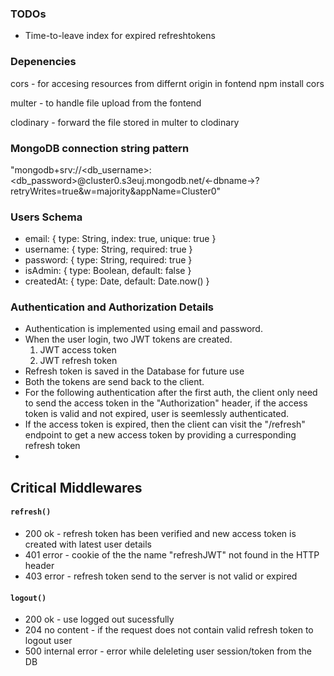 ### TODOs
- Time-to-leave index for expired refreshtokens

### Depenencies
cors - for accesing resources from differnt origin in fontend
npm install cors

multer - to handle file upload from the fontend

clodinary - forward the file stored in multer to clodinary



### MongoDB connection string pattern
"mongodb+srv://<db_username>:<db_password>@cluster0.s3euj.mongodb.net/<-dbname->?retryWrites=true&w=majority&appName=Cluster0"

### Users Schema
- email: { type: String, index: true, unique: true }
- username: { type: String, required: true }
- password: { type: String, required: true }
- isAdmin: { type: Boolean, default: false }
- createdAt: { type: Date, default: Date.now() }

### Authentication and Authorization Details
- Authentication is implemented using email and password.
- When the user login, two JWT tokens are created.
  1. JWT access token
  2. JWT refresh token
- Refresh token is saved in the Database for future use
- Both the tokens are send back to the client.
- For the following authentication after the first auth, the client only need to send the access token in the "Authorization" header, if the access token is valid and not expired, user is seemlessly authenticated.
- If the access token is expired, then the client can visit the "/refresh" endpoint to get a new access token by providing a curresponding refresh token
- 


## Critical Middlewares
#### `refresh()`
- 200 ok - refresh token has been verified and new access token is created with latest user details 
- 401 error - cookie of the the name "refreshJWT" not found in the HTTP header
- 403 error - refresh token send to the server is not valid or expired

#### `logout()`
- 200 ok - use logged out sucessfully
- 204 no content - if the request does not contain valid refresh token to logout user
- 500 internal error - error while deleleting user session/token from the DB